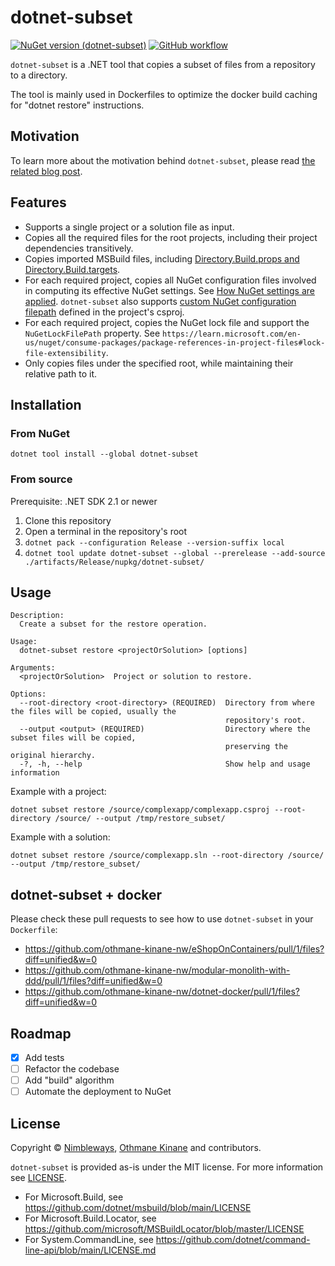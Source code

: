 # dotnet-subset
[![NuGet version (dotnet-subset)](https://img.shields.io/nuget/v/dotnet-subset.svg?style=flat-square)](https://www.nuget.org/packages/dotnet-subset/)
[![GitHub workflow](https://github.com/nimbleways/dotnet-subset/actions/workflows/workflow.yml/badge.svg?branch=main)](https://github.com/nimbleways/dotnet-subset/actions/workflows/workflow.yml?query=branch%3Amain)


`dotnet-subset` is a .NET tool that copies a subset of files from a repository to a directory.

The tool is mainly used in Dockerfiles to optimize the docker build caching for "dotnet restore" instructions.

## Motivation

To learn more about the motivation behind `dotnet-subset`, please read [the related blog post](https://blog.nimbleways.com/docker-build-caching-for-dotnet-applications-done-right-with-dotnet-subset/).

## Features
* Supports a single project or a solution file as input.
* Copies all the required files for the root projects, including their project dependencies transitively.
* Copies imported MSBuild files, including [Directory.Build.props and Directory.Build.targets](https://learn.microsoft.com/en-us/visualstudio/msbuild/customize-your-build?view=vs-2022#directorybuildprops-and-directorybuildtargets).
* For each required project, copies all NuGet configuration files involved in computing its effective NuGet settings. See [How NuGet settings are applied](https://learn.microsoft.com/en-us/nuget/consume-packages/configuring-nuget-behavior#how-settings-are-applied). `dotnet-subset` also supports [custom NuGet configuration filepath](https://learn.microsoft.com/en-us/nuget/reference/msbuild-targets#examples) defined in the project's csproj.
* For each required project, copies the NuGet lock file and support the `NuGetLockFilePath` property. See `https://learn.microsoft.com/en-us/nuget/consume-packages/package-references-in-project-files#lock-file-extensibility`.
* Only copies files under the specified root, while maintaining their relative path to it.

## Installation
### From NuGet
```
dotnet tool install --global dotnet-subset
```
### From source
Prerequisite: .NET SDK 2.1 or newer

1. Clone this repository
2. Open a terminal in the repository's root
3. `dotnet pack --configuration Release --version-suffix local`
4. `dotnet tool update dotnet-subset --global --prerelease --add-source ./artifacts/Release/nupkg/dotnet-subset/`

## Usage
```
Description:
  Create a subset for the restore operation.

Usage:
  dotnet-subset restore <projectOrSolution> [options]

Arguments:
  <projectOrSolution>  Project or solution to restore.

Options:
  --root-directory <root-directory> (REQUIRED)  Directory from where the files will be copied, usually the
                                                repository's root.
  --output <output> (REQUIRED)                  Directory where the subset files will be copied,
                                                preserving the original hierarchy.
  -?, -h, --help                                Show help and usage information
```

Example with a project:
```
dotnet subset restore /source/complexapp/complexapp.csproj --root-directory /source/ --output /tmp/restore_subset/
```
Example with a solution:
```
dotnet subset restore /source/complexapp.sln --root-directory /source/ --output /tmp/restore_subset/
```

## dotnet-subset + docker
Please check these pull requests to see how to use `dotnet-subset` in your `Dockerfile`:
- https://github.com/othmane-kinane-nw/eShopOnContainers/pull/1/files?diff=unified&w=0
- https://github.com/othmane-kinane-nw/modular-monolith-with-ddd/pull/1/files?diff=unified&w=0
- https://github.com/othmane-kinane-nw/dotnet-docker/pull/1/files?diff=unified&w=0

## Roadmap
- [x] Add tests
- [ ] Refactor the codebase
- [ ] Add "build" algorithm
- [ ] Automate the deployment to NuGet

## License

Copyright © [Nimbleways](https://www.nimbleways.com/), [Othmane Kinane](https://github.com/othmane-kinane-nw) and contributors.

`dotnet-subset` is provided as-is under the MIT license. For more information see [LICENSE](https://github.com/nimbleways/dotnet-subset/blob/main/LICENSE).

* For Microsoft.Build, see https://github.com/dotnet/msbuild/blob/main/LICENSE
* For Microsoft.Build.Locator, see https://github.com/microsoft/MSBuildLocator/blob/master/LICENSE
* For System.CommandLine, see https://github.com/dotnet/command-line-api/blob/main/LICENSE.md
